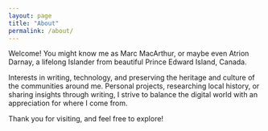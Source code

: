 ```yaml
---
layout: page
title: "About"
permalink: /about/
---
```


Welcome! You might know me as Marc MacArthur, or maybe even Atrion Darnay, a lifelong Islander from beautiful Prince Edward Island, Canada.

Interests in writing, technology, and preserving the heritage and culture of the communities around me. Personal projects, researching local history, or sharing insights through writing, I strive to balance the digital world with an appreciation for where I come from.

Thank you for visiting, and feel free to explore!